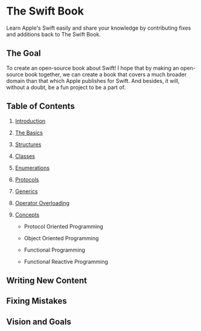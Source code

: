 The Swift Book
==============

Learn Apple's Swift easily and share your knowledge by contributing fixes and
additions back to The Swift Book.

The Goal
--------

To create an open-source book about Swift! I hope that by making an open-source
book together, we can create a book that covers a much broader domain than that
which Apple publishes for Swift. And besides, it will, without a doubt, be a fun
project to be a part of.

Table of Contents
-----------------

1.  [Introduction](<chapters/introduction.md>)

2.  [The Basics](<chapters/basics.md>)

3.  [Structures](<chapters/structures.md>)

4.  [Classes](<chapters/classes.md>)

5.  [Enumerations](<chapters/enumerations.md>)

6.  [Protocols](<chapters/protocols.md>)

7.  [Generics](<chapters/generics.md>)

8.  [Operator Overloading](<operatoroverloading.md>)

9.  [Concepts](<chapters/concepts.md>)

    -   Protocol Oriented Programming

    -   Object Oriented Programming

    -   Functional Programming

    -   Functional Reactive Programming

Writing New Content
-------------------

Fixing Mistakes
---------------

Vision and Goals
----------------
